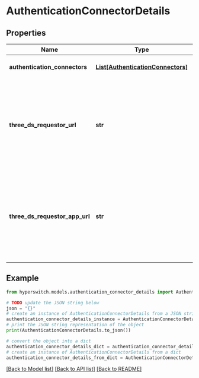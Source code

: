 # AuthenticationConnectorDetails


## Properties

Name | Type | Description | Notes
------------ | ------------- | ------------- | -------------
**authentication_connectors** | [**List[AuthenticationConnectors]**](AuthenticationConnectors.md) | List of authentication connectors | 
**three_ds_requestor_url** | **str** | URL of the (customer service) website that will be shown to the shopper in case of technical errors during the 3D Secure 2 process. | 
**three_ds_requestor_app_url** | **str** | Merchant app declaring their URL within the CReq message so that the Authentication app can call the Merchant app after OOB authentication has occurred. | [optional] 

## Example

```python
from hyperswitch.models.authentication_connector_details import AuthenticationConnectorDetails

# TODO update the JSON string below
json = "{}"
# create an instance of AuthenticationConnectorDetails from a JSON string
authentication_connector_details_instance = AuthenticationConnectorDetails.from_json(json)
# print the JSON string representation of the object
print(AuthenticationConnectorDetails.to_json())

# convert the object into a dict
authentication_connector_details_dict = authentication_connector_details_instance.to_dict()
# create an instance of AuthenticationConnectorDetails from a dict
authentication_connector_details_from_dict = AuthenticationConnectorDetails.from_dict(authentication_connector_details_dict)
```
[[Back to Model list]](../README.md#documentation-for-models) [[Back to API list]](../README.md#documentation-for-api-endpoints) [[Back to README]](../README.md)


